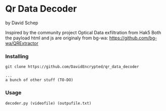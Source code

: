 # Qr Data Decoder
by David Schep

Inspired by the community project Optical Data exfiltration from Hak5
Both the payload html and js are originaly from bg-wa: https://github.com/bg-wa/QRExtractor

### Installing
```
git clone https://github.com/DavidEncrypted/qr_data_decoder

...
a bunch of other stuff (TO-DO)
```
### Usage
```
decoder.py (videofile) (outpufile.txt)
```
